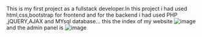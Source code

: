 This is my first project as a fullstack developer.In this project i had used html,css,bootstrap for frontend and for the backend i had used PHP ,jQUERY,AJAX and MYsql database...
this the index of my website
![image](https://github.com/tyubraj96/launchhub_website/assets/131554500/f8451d4b-4f39-4cb6-afef-677368325883)
and the admin panel is
![image](https://github.com/tyubraj96/launchhub_website/assets/131554500/408dac73-2e54-45e0-8dd5-b298c726506d)

